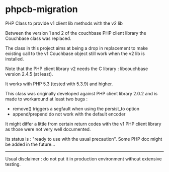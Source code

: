 phpcb-migration
===============

PHP Class to provide v1 client lib methods with the v2 lib

Between the version 1 and 2 of the couchbase PHP client library the Couchbase class was replaced.

The class in this project aims at being a drop in replacement to make existing call to the v1 Couchbase object still work when the v2 lib is installed.


Note that the PHP client library v2 needs the C library : libcouchbase version 2.4.5 (at least).

It works with PHP 5.3 (tested with 5.3.9) and higher.

This class was originally developed against PHP client library 2.0.2 and is made to workaround at least two bugs :
* remove() triggers a segfault when using the persist_to option
* append/prepend do not work with the default encoder

It might differ a little from certain return codes with the v1 PHP client library as those were not very well documented.

Its status is : "ready to use with the usual precaution". Some PHP doc might be added in the future...


---

Usual disclaimer : do not put it in production environment without extensive testing.

